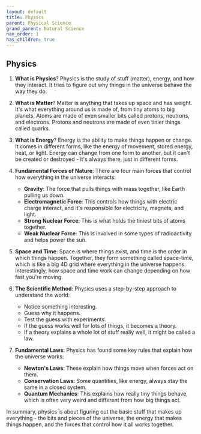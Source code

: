 ```yaml
---
layout: default
title: Physics
parent: Physical Science
grand_parent: Natural Science
nav_order: 1
has_children: true
---
```


## Physics

1. **What is Physics**? Physics is the study of stuff (matter), energy, and how they interact. It tries to figure out why things in the universe behave the way they do.

2. **What is Matter**? Matter is anything that takes up space and has weight. It's what everything around us is made of, from tiny atoms to big planets. Atoms are made of even smaller bits called protons, neutrons, and electrons. Protons and neutrons are made of even tinier things called quarks.

3. **What is Energy**? Energy is the ability to make things happen or change. It comes in different forms, like the energy of movement, stored energy, heat, or light. Energy can change from one form to another, but it can't be created or destroyed - it's always there, just in different forms.

4. **Fundamental Forces of Nature**: There are four main forces that control how everything in the universe interacts:
   - **Gravity**: The force that pulls things with mass together, like Earth pulling us down.
   - **Electromagnetic Force**: This controls how things with electric charge interact, and it's responsible for electricity, magnets, and light.
   - **Strong Nuclear Force**: This is what holds the tiniest bits of atoms together.
   - **Weak Nuclear Force**: This is involved in some types of radioactivity and helps power the sun.

5. **Space and Time**: Space is where things exist, and time is the order in which things happen. Together, they form something called space-time, which is like a big 4D grid where everything in the universe happens. Interestingly, how space and time work can change depending on how fast you're moving.

6. **The Scientific Method**: Physics uses a step-by-step approach to understand the world:
   - Notice something interesting.
   - Guess why it happens.
   - Test the guess with experiments.
   - If the guess works well for lots of things, it becomes a theory.
   - If a theory explains a whole lot of stuff really well, it might be called a law.

7. **Fundamental Laws**: Physics has found some key rules that explain how the universe works:
   - **Newton's Laws**: These explain how things move when forces act on them.
   - **Conservation Laws**: Some quantities, like energy, always stay the same in a closed system.
   - **Quantum Mechanics**: This explains how really tiny things behave, which is often very weird and different from how big things act.

In summary, physics is about figuring out the basic stuff that makes up everything - the bits and pieces of the universe, the energy that makes things happen, and the forces that control how it all works together.
